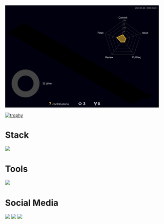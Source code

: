 ![Status](./profile-3d-contrib/profile-night-rainbow.svg)

[![trophy](https://github-profile-trophy.vercel.app/?username=mallet-zn&theme=darkhub&margin-w=20)](https://github.com/ryo-ma/github-profile-trophy)
  
<div align="left" >
  <H1> Stack </H1>
  <img src="https://skillicons.dev/icons?i=php,typescript,golang,nest,nodejs,react,html,css,solidity," />

  <H1>Tools</H1>
  <img src="https://skillicons.dev/icons?i=mysql,postgres,docker,rabbitmq,git,github,linux,aws,postman,vscode," />

</div>
 
<div> 
  <H1>Social Media </H1>
  <a href="https://instagram.com/matheusmallet_" target="_blank"><img src="https://skillicons.dev/icons?i=instagram" target="_blank"/></a>
  <a href = "mailto:matheusphilippe.mallet@gmail.com"><img src="https://skillicons.dev/icons?i=gmail" target="_blank"/></a>
  <a href="https://www.linkedin.com/in/matheusmallet" target="_blank"><img src="https://skillicons.dev/icons?i=linkedin" target="_blank"></a> 
</div>
